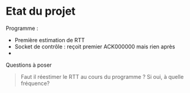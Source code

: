 # Etat du projet

Programme :
* Première estimation de RTT
* Socket de contrôle : reçoit premier ACK000000 mais rien après
* 


Questions à poser
> Faut il réestimer le RTT au cours du programme ? Si oui, à quelle fréquence?

